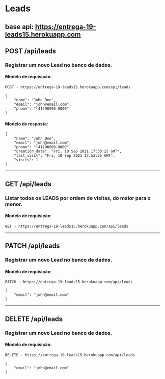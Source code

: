 # Leads
## base api: https://entrega-19-leads15.herokuapp.com

## POST /api/leads

### Registrar um novo Lead no banco de dados.

#### Modelo de requisição:

    POST - https://entrega-19-leads15.herokuapp.com/api/leads

    {
        "name": "John Doe",
        "email": "john@email.com",
        "phone": "(41)90000-0000"
    }

#### Modelo de resposta:

    {
        "name": "John Doe",
        "email": "john@email.com",
        "phone": "(41)90000-0000",
        "creation_date": "Fri, 10 Sep 2021 17:53:25 GMT",
        "last_visit": "Fri, 10 Sep 2021 17:53:25 GMT",
        "visits": 1
    }

---

## GET /api/leads

### Listar todos os LEADS por ordem de visitas, do maior para o menor.

#### Modelo de requisição:

    GET - https://entrega-19-leads15.herokuapp.com/api/leads

---

## PATCH /api/leads

### Registrar um novo Lead no banco de dados.

#### Modelo de requisição:

    PATCH - https://entrega-19-leads15.herokuapp.com/api/leads

    {
        "email": "john@email.com"
    }

---

## DELETE /api/leads

### Registrar um novo Lead no banco de dados.

#### Modelo de requisição:

    DELETE - https://entrega-19-leads15.herokuapp.com/api/leads

    {
        "email": "john@email.com"
    }

